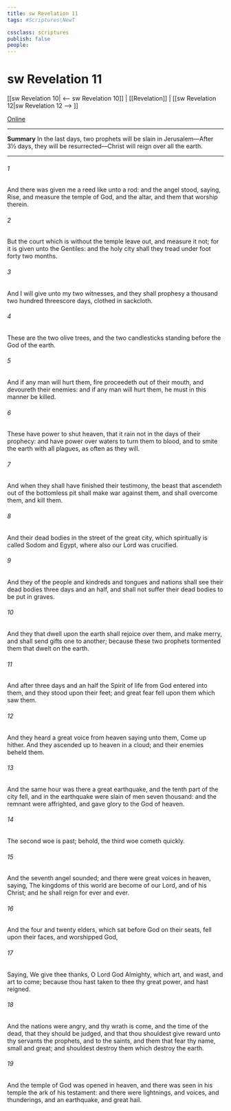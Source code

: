 ```yaml
---
title: sw Revelation 11
tags: #Scriptures\NewT

cssclass: scriptures
publish: false
people:
---
```


# sw Revelation 11
[[sw Revelation 10| <-- sw Revelation 10]] | [[Revelation]] | [[sw Revelation 12|sw Revelation 12 --> ]]

[Online](https://churchofjesuschrist.org/study/scriptures/nt/rev/11?lang=eng)

---
__Summary__
In the last days, two prophets will be slain in Jerusalem—After 3½ days, they will be resurrected—Christ will reign over all the earth.

---
###### 1 
And there was given me a reed like unto a rod: and the angel stood, saying, Rise, and measure the temple of God, and the altar, and them that worship therein.

###### 2 
But the court which is without the temple leave out, and measure it not; for it is given unto the Gentiles: and the holy city shall they tread under foot forty  two months.

###### 3 
And I will give  unto my two witnesses, and they shall prophesy a thousand two hundred  threescore days, clothed in sackcloth.

###### 4 
These are the two olive trees, and the two candlesticks standing before the God of the earth.

###### 5 
And if any man will hurt them, fire proceedeth out of their mouth, and devoureth their enemies: and if any man will hurt them, he must in this manner be killed.

###### 6 
These have power to shut heaven, that it rain not in the days of their prophecy: and have power over waters to turn them to blood, and to smite the earth with all plagues, as often as they will.

###### 7 
And when they shall have finished their testimony, the beast that ascendeth out of the bottomless pit shall make war against them, and shall overcome them, and kill them.

###### 8 
And their dead bodies  in the street of the great city, which spiritually is called Sodom and Egypt, where also our Lord was crucified.

###### 9 
And they of the people and kindreds and tongues and nations shall see their dead bodies three days and an half, and shall not suffer their dead bodies to be put in graves.

###### 10 
And they that dwell upon the earth shall rejoice over them, and make merry, and shall send gifts one to another; because these two prophets tormented them that dwelt on the earth.

###### 11 
And after three days and an half the Spirit of life from God entered into them, and they stood upon their feet; and great fear fell upon them which saw them.

###### 12 
And they heard a great voice from heaven saying unto them, Come up hither. And they ascended up to heaven in a cloud; and their enemies beheld them.

###### 13 
And the same hour was there a great earthquake, and the tenth part of the city fell, and in the earthquake were slain of men seven thousand: and the remnant were affrighted, and gave glory to the God of heaven.

###### 14 
The second woe is past;  behold, the third woe cometh quickly.

###### 15 
And the seventh angel sounded; and there were great voices in heaven, saying, The kingdoms of this world are become  of our Lord, and of his Christ; and he shall reign for ever and ever.

###### 16 
And the four and twenty elders, which sat before God on their seats, fell upon their faces, and worshipped God,

###### 17 
Saying, We give thee thanks, O Lord God Almighty, which art, and wast, and art to come; because thou hast taken to thee thy great power, and hast reigned.

###### 18 
And the nations were angry, and thy wrath is come, and the time of the dead, that they should be judged, and that thou shouldest give reward unto thy servants the prophets, and to the saints, and them that fear thy name, small and great; and shouldest destroy them which destroy the earth.

###### 19 
And the temple of God was opened in heaven, and there was seen in his temple the ark of his testament: and there were lightnings, and voices, and thunderings, and an earthquake, and great hail.

